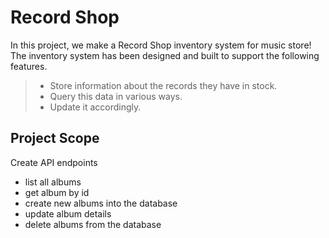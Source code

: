 # Record Shop

In this project, we make a Record Shop inventory system for music store! The inventory system has been designed and built to support the following features.

> * Store information about the records they have in stock.
> * Query this data in various ways.
> * Update it accordingly.

 ## Project Scope

Create API endpoints 

* list all albums
* get album by id
* create new albums into the database
* update album details
* delete albums from the database
